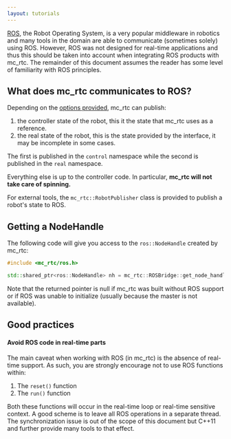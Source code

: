 ```yaml
---
layout: tutorials
---
```


[ROS](https://en.wikipedia.org/wiki/Robot_Operating_System), the Robot
Operating System, is a very popular middleware in robotics and many tools in
the domain are able to communicate (sometimes solely) using ROS. However, ROS
was not designed for real-time applications and thus this should be taken into
account when integrating ROS products with mc\_rtc. The remainder of this
document assumes the reader has some level of familiarity with ROS principles.

## What does mc\_rtc communicates to ROS?

Depending on the [options provided]({{site.baseurl}}/tutorials/introduction/configuration.html), mc\_rtc can publish:
1. the controller state of the robot, this it the state that mc\_rtc uses as a reference.
2. the real state of the robot, this is the state provided by the interface, it may be incomplete in some cases.

The first is published in the `control` namespace while the second is published in the `real` namespace.

Everything else is up to the controller code. In particular, <strong>mc\_rtc will not take care of spinning.</strong>

For external tools, the `mc_rtc::RobotPublisher` class is provided to publish a robot's state to ROS.

## Getting a NodeHandle

The following code will give you access to the `ros::NodeHandle` created by mc\_rtc:
```cpp
#include <mc_rtc/ros.h>

std::shared_ptr<ros::NodeHandle> nh = mc_rtc::ROSBridge::get_node_handle();
```

Note that the returned pointer is null if mc\_rtc was built without ROS support
or if ROS was unable to initialize (usually because the master is not
available).

## Good practices

#### Avoid ROS code in real-time parts

The main caveat when working with ROS (in mc\_rtc) is the absence of real-time
support. As such, you are strongly encourage not to use ROS functions within:
1. The `reset()` function
2. The `run()` function

Both these functions will occur in the real-time loop or real-time sensitive
context. A good scheme is to leave all ROS operations in a separate thread. The
synchronization issue is out of the scope of this document but C++11 and
further provide many tools to that effect.
